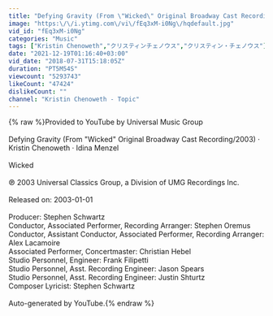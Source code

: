 ```yaml
---
title: "Defying Gravity (From \"Wicked\" Original Broadway Cast Recording\/2003)"
image: "https:\/\/i.ytimg.com\/vi\/fEq3xM-i0Ng\/hqdefault.jpg"
vid_id: "fEq3xM-i0Ng"
categories: "Music"
tags: ["Kristin Chenoweth","クリスティンチェノウス","クリスティン・チェノウス"]
date: "2021-12-19T01:16:40+03:00"
vid_date: "2018-07-31T15:18:05Z"
duration: "PT5M54S"
viewcount: "5293743"
likeCount: "47424"
dislikeCount: ""
channel: "Kristin Chenoweth - Topic"
---
```

{% raw %}Provided to YouTube by Universal Music Group<br /><br />Defying Gravity (From &quot;Wicked&quot; Original Broadway Cast Recording/2003) · Kristin Chenoweth · Idina Menzel<br /><br />Wicked<br /><br />℗ 2003 Universal Classics Group, a Division of UMG Recordings Inc.<br /><br />Released on: 2003-01-01<br /><br />Producer: Stephen Schwartz<br />Conductor, Associated  Performer, Recording  Arranger: Stephen Oremus<br />Conductor, Assistant  Conductor, Associated  Performer, Recording  Arranger: Alex Lacamoire<br />Associated  Performer, Concertmaster: Christian Hebel<br />Studio  Personnel, Engineer: Frank Filipetti<br />Studio  Personnel, Asst.  Recording  Engineer: Jason Spears<br />Studio  Personnel, Asst.  Recording  Engineer: Justin Shturtz<br />Composer  Lyricist: Stephen Schwartz<br /><br />Auto-generated by YouTube.{% endraw %}
